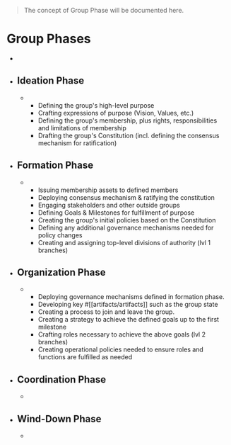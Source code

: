 >The concept of Group Phase will be documented here.

# Group Phases
- 
- ## Ideation Phase
	-  
		- Defining the group's high-level purpose
		- Crafting expressions of purpose (Vision, Values, etc.)
		- Defining the group's membership, plus rights, responsibilities and limitations of membership
		- Drafting the group's Constitution (incl. defining the consensus mechanism for ratification)
- ## Formation Phase
	- 
		- Issuing membership assets to defined members
		- Deploying consensus mechanism & ratifying the constitution
		- Engaging stakeholders and other outside groups
		- Defining Goals & Milestones for fulfillment of purpose
		- Creating the group's initial policies based on the Constitution
		- Defining any additional governance mechanisms needed for policy changes
		- Creating and assigning top-level divisions of authority (lvl 1 branches)
- ## Organization Phase
	- 
		- Deploying governance mechanisms defined in formation phase.
		- Developing key #[[artifacts/artifacts]] such as the group state
		- Creating a process to join and leave the group.
		- Creating a strategy to achieve the defined goals up to the first milestone
		- Crafting roles necessary to achieve the above goals (lvl 2 branches)
		- Creating operational policies needed to ensure roles and functions are fulfilled as needed
- ## Coordination Phase
	- 
- ## Wind-Down Phase
	- 
